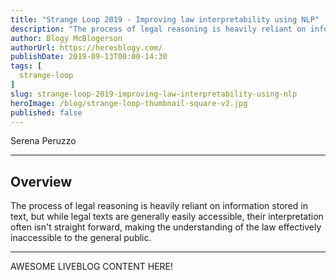 ```yaml
---
title: "Strange Loop 2019 - Improving law interpretability using NLP"
description: "The process of legal reasoning is heavily reliant on information stored in text, but while legal texts are generally easily accessible, their interpretation often isn't straight forward, making the understanding of the law effectively inaccessible to the general public."
author: Blogy McBlogerson
authorUrl: https://heresblogy.com/
publishDate: 2019-09-13T00:00-14:30
tags: [
  strange-loop
]
slug: strange-loop-2019-improving-law-interpretability-using-nlp
heroImage: /blog/strange-loop-thumbnail-square-v2.jpg
published: false
---
```


<div class="container p-0 liveblog-presenters">
  <div class="row m-0">
      <p class=" mr-12 m-0">
        <span class="liveblog-presenters__name">Serena Peruzzo</span>
        <a href="https://twitter.com/sereprz" target="_blank" title="Twitter"><i class="fa fa-twitter pr-2"></i></a>
        <a href="https://github.com/sereprz" target="_blank" title="GitHub"><i class="fa fa-github pr-2"></i></a>
        <a href="http://serenaperuzzo.com" target="_blank" title="Speaker's site"><i class="fa fa-globe pr-2"></i></a>
      </p>
  </div>
</div>

---

## Overview

The process of legal reasoning is heavily reliant on information stored in text, but while legal texts are generally easily accessible, their interpretation often isn't straight forward, making the understanding of the law effectively inaccessible to the general public.

---

AWESOME LIVEBLOG CONTENT HERE!

<!-- Note on images
  Images (e.g. my_image.jpg) should be put in the `website/static/blog/strange-loop-2019` directory, with the path to the image in your post being `/blog/strange-loop-2019/my_image.jpg`. If you'd rather host the images somewhere else for ease of use, that's fine too.

  Please also try to keep your images to a reasonable size by:
    - Using JPEG compression, unless image is mostly solid color 
    - JPEG compression set between 60%-80%
    - Resizing the image to be no wider then 750px
    - If PNG, use a tool like ImageOptim (https://imageoptim.com/mac) to optimize the file size

  I suggest re-sizing and compressing all the images in one batch as a last step.
-->  
